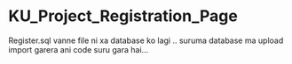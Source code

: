 # KU_Project_Registration_Page

Register.sql vanne file ni xa database ko lagi .. suruma database  ma upload import garera ani code suru gara hai...
